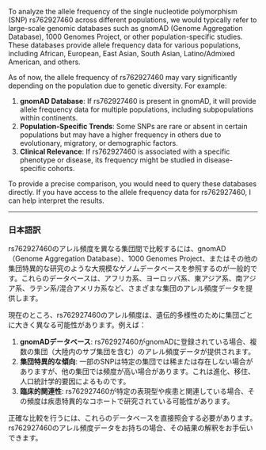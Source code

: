 To analyze the allele frequency of the single nucleotide polymorphism (SNP) rs762927460 across different populations, we would typically refer to large-scale genomic databases such as gnomAD (Genome Aggregation Database), 1000 Genomes Project, or other population-specific studies. These databases provide allele frequency data for various populations, including African, European, East Asian, South Asian, Latino/Admixed American, and others.

As of now, the allele frequency of rs762927460 may vary significantly depending on the population due to genetic diversity. For example:

1. **gnomAD Database**: If rs762927460 is present in gnomAD, it will provide allele frequency data for multiple populations, including subpopulations within continents.
2. **Population-Specific Trends**: Some SNPs are rare or absent in certain populations but may have a higher frequency in others due to evolutionary, migratory, or demographic factors.
3. **Clinical Relevance**: If rs762927460 is associated with a specific phenotype or disease, its frequency might be studied in disease-specific cohorts.

To provide a precise comparison, you would need to query these databases directly. If you have access to the allele frequency data for rs762927460, I can help interpret the results.

---

### 日本語訳
rs762927460のアレル頻度を異なる集団間で比較するには、gnomAD（Genome Aggregation Database）、1000 Genomes Project、またはその他の集団特異的な研究のような大規模なゲノムデータベースを参照するのが一般的です。これらのデータベースは、アフリカ系、ヨーロッパ系、東アジア系、南アジア系、ラテン系/混合アメリカ系など、さまざまな集団のアレル頻度データを提供します。

現在のところ、rs762927460のアレル頻度は、遺伝的多様性のために集団ごとに大きく異なる可能性があります。例えば：

1. **gnomADデータベース**: rs762927460がgnomADに登録されている場合、複数の集団（大陸内のサブ集団を含む）のアレル頻度データが提供されます。
2. **集団特異的な傾向**: 一部のSNPは特定の集団では稀または存在しない場合がありますが、他の集団では頻度が高い場合があります。これは進化、移住、人口統計学的要因によるものです。
3. **臨床的関連性**: rs762927460が特定の表現型や疾患と関連している場合、その頻度は疾患特異的なコホートで研究されている可能性があります。

正確な比較を行うには、これらのデータベースを直接照会する必要があります。rs762927460のアレル頻度データをお持ちの場合、その結果の解釈をお手伝いできます。